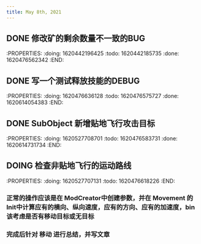 ```yaml
---
title: May 8th, 2021
---
```


## DONE 修改矿的剩余数量不一致的BUG
:PROPERTIES:
:doing: 1620442196425
:todo: 1620442185735
:done: 1620476562342
:END:
## DONE 写一个测试释放技能的DEBUG
:PROPERTIES:
:doing: 1620476636128
:todo: 1620476575727
:done: 1620614054383
:END:
## DONE SubObject 新增贴地飞行攻击目标
:PROPERTIES:
:doing: 1620527708701
:todo: 1620476583731
:done: 1620614731734
:END:
## DOING 检查非贴地飞行的运动路线
:PROPERTIES:
:doing: 1620527707131
:todo: 1620476618226
:END:
### 正常的操作应该是在 ModCreator中创建参数，并在 Movement 的Init中计算应有的横向、纵向速度，应有的方向、应有的加速度，bin该考虑是否有移动目标或无目标
### 完成后针对 移动 进行总结，并写文章
